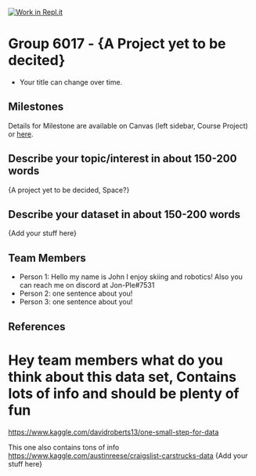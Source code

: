 [![Work in Repl.it](https://classroom.github.com/assets/work-in-replit-14baed9a392b3a25080506f3b7b6d57f295ec2978f6f33ec97e36a161684cbe9.svg)](https://classroom.github.com/online_ide?assignment_repo_id=311598&assignment_repo_type=GroupAssignmentRepo)
# Group 6017 - {A Project yet to be decited}

- Your title can change over time.

## Milestones

Details for Milestone are available on Canvas (left sidebar, Course Project) or [here](https://firas.moosvi.com/courses/data301/project/milestone01.html).

## Describe your topic/interest in about 150-200 words

{A project yet to be decided, Space?}

## Describe your dataset in about 150-200 words

{Add your stuff here}

## Team Members

- Person 1: Hello my name is John I enjoy skiing and robotics! Also you can reach me on discord at Jon-Ple#7531
- Person 2: one sentence about you!
- Person 3: one sentence about you!

## References

# Hey team members what do you think about this data set, Contains lots of info and should be plenty of fun
https://www.kaggle.com/davidroberts13/one-small-step-for-data

This one also contains tons of info
https://www.kaggle.com/austinreese/craigslist-carstrucks-data
{Add your stuff here}
